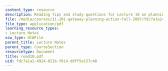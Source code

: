 ```yaml
---
content_type: resource
description: Reading tips and study questions for Lecture 10 on planning as facilitation.
file: /media/courses/11-201-gateway-planning-action-fall-2007/fdc7a1a24924021bf814ddff5e157c48_read10.pdf
file_type: application/pdf
learning_resource_types:
- Lecture Notes
ocw_type: OCWFile
parent_title: Lecture Notes
parent_type: CourseSection
resourcetype: Document
title: read10.pdf
uid: fdc7a1a2-4924-021b-f814-ddff5e157c48
---
```

